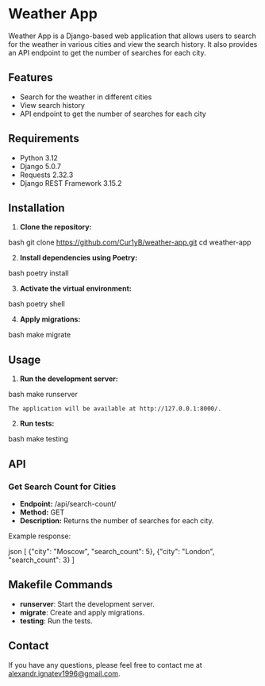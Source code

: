 # Weather App

Weather App is a Django-based web application that allows users to search for the weather in various cities and view the search history. It also provides an API endpoint to get the number of searches for each city.

## Features

- Search for the weather in different cities
- View search history
- API endpoint to get the number of searches for each city

## Requirements

- Python 3.12
- Django 5.0.7
- Requests 2.32.3
- Django REST Framework 3.15.2

## Installation

1. **Clone the repository:**

    
bash
    git clone https://github.com/Cur1yB/weather-app.git
    cd weather-app


2. **Install dependencies using Poetry:**

    
bash
    poetry install


3. **Activate the virtual environment:**

    
bash
    poetry shell


4. **Apply migrations:**

    
bash
    make migrate


## Usage

1. **Run the development server:**

    
bash
    make runserver


    The application will be available at http://127.0.0.1:8000/.

2. **Run tests:**

    
bash
    make testing


## API

### Get Search Count for Cities

- **Endpoint:** /api/search-count/
- **Method:** GET
- **Description:** Returns the number of searches for each city.

Example response:

json
[
    {"city": "Moscow", "search_count": 5},
    {"city": "London", "search_count": 3}
]

## Makefile Commands

- **runserver**: Start the development server.
- **migrate**: Create and apply migrations.
- **testing**: Run the tests.

## Contact

If you have any questions, please feel free to contact me at alexandr.ignatev1996@gmail.com.

